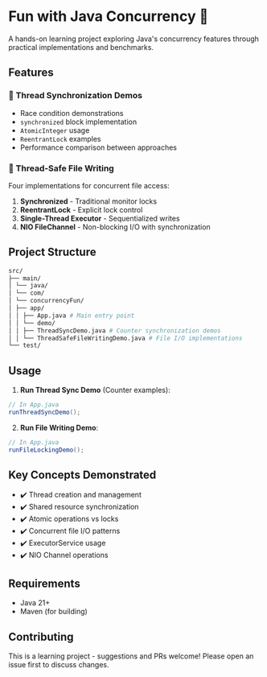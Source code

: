 # Fun with Java Concurrency 🚀

A hands-on learning project exploring Java's concurrency features through practical implementations and benchmarks.

## Features

### 🔄 Thread Synchronization Demos
- Race condition demonstrations
- `synchronized` block implementation
- `AtomicInteger` usage
- `ReentrantLock` examples
- Performance comparison between approaches

### 📁 Thread-Safe File Writing
Four implementations for concurrent file access:
1. **Synchronized** - Traditional monitor locks
2. **ReentrantLock** - Explicit lock control
3. **Single-Thread Executor** - Sequentialized writes
4. **NIO FileChannel** - Non-blocking I/O with synchronization

## Project Structure
```bash
src/
├── main/
│ └── java/
│ └── com/
│ └── concurrencyFun/
│ ├── app/
│ │ ├── App.java # Main entry point
│ │ └── demo/
│ │ ├── ThreadSyncDemo.java # Counter synchronization demos
│ │ └── ThreadSafeFileWritingDemo.java # File I/O implementations
└── test/
```

## Usage

1. **Run Thread Sync Demo** (Counter examples):
```java
// In App.java
runThreadSyncDemo();
```
2. **Run File Writing Demo**:
```java
// In App.java
runFileLockingDemo();
```

## Key Concepts Demonstrated

- ✔️ Thread creation and management
- ✔️ Shared resource synchronization
- ✔️ Atomic operations vs locks
- ✔️ Concurrent file I/O patterns
- ✔️ ExecutorService usage
- ✔️ NIO Channel operations

## Requirements

- Java 21+
- Maven (for building)

## Contributing
This is a learning project - suggestions and PRs welcome! Please open an issue first to discuss changes.